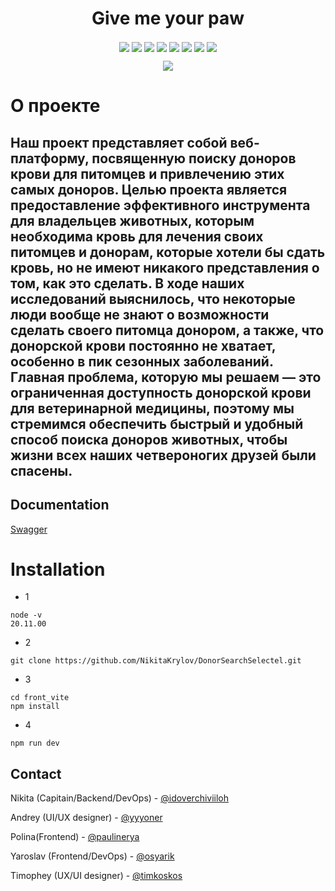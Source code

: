 <h1 align=center >Give me your paw</h1>
<p align="center">
    <img src="https://img.shields.io/badge/Python-3776AB?style=for-the-badge&logo=python&logoColor=white" align=center>
    <img src="https://img.shields.io/badge/JavaScript-F7DF1E?style=for-the-badge&logo=javascript&logoColor=black"align=center>
    <img src="https://img.shields.io/badge/HTML5-E34F26?style=for-the-badge&logo=html5&logoColor=white"align=center>
    <img src="https://img.shields.io/badge/React-20232A?style=for-the-badge&logo=react&logoColor=61DAFB"align=center>
    <img src="https://img.shields.io/badge/chatGPT-74aa9c?style=for-the-badge&logo=openai&logoColor=white"align=center>
    <img src="https://img.shields.io/badge/FastAPI-005571?style=for-the-badge&logo=fastapi"align=center>
    <img src="https://img.shields.io/badge/postgres-%23316192.svg?style=for-the-badge&logo=postgresql&logoColor=white" align=center>
    <img src="https://img.shields.io/badge/figma-%23F24E1E.svg?style=for-the-badge&logo=figma&logoColor=white" align=center>
</p>
<p align="center">
    <img src="https://i.postimg.cc/C5Bkrnzx/image.png">
</p>


# О проекте 
<h2>Наш проект представляет собой веб-платформу, посвященную поиску доноров крови для питомцев и привлечению этих самых доноров. Целью проекта является предоставление эффективного инструмента для владельцев животных, которым необходима кровь для лечения своих питомцев и донорам, которые хотели бы сдать кровь, но не имеют никакого представления о том, как это сделать. В ходе наших исследований выяснилось, что некоторые люди вообще не знают о возможности сделать своего питомца донором, а также, что донорской крови постоянно не хватает, особенно в пик сезонных заболеваний. Главная проблема, которую мы решаем — это ограниченная  доступность донорской крови для ветеринарной медицины, поэтому мы стремимся обеспечить быстрый и удобный способ поиска доноров животных, чтобы жизни всех наших четвероногих друзей были спасены.</h2>

## Documentation
[Swagger](docs.md)

# Installation

* 1
```
node -v
20.11.00
```
* 2
```
git clone https://github.com/NikitaKrylov/DonorSearchSelectel.git
```

* 3
```
cd front_vite
npm install
```
* 4
```
npm run dev
```

## Contact

Nikita (Capitain/Backend/DevOps) - [@idoverchiviiloh](https://t.me/idoverchiviiloh)

Andrey (UI/UX designer) - [@yyyoner](https://t.me/yyyoner)

Polina(Frontend) - [@paulinerya](https://t.me/paulinerya)

Yaroslav (Frontend/DevOps) - [@osyarik](https://t.me/osyarik)
  
Timophey (UX/UI designer) - [@timkoskos](https://t.me/timkoskos)



